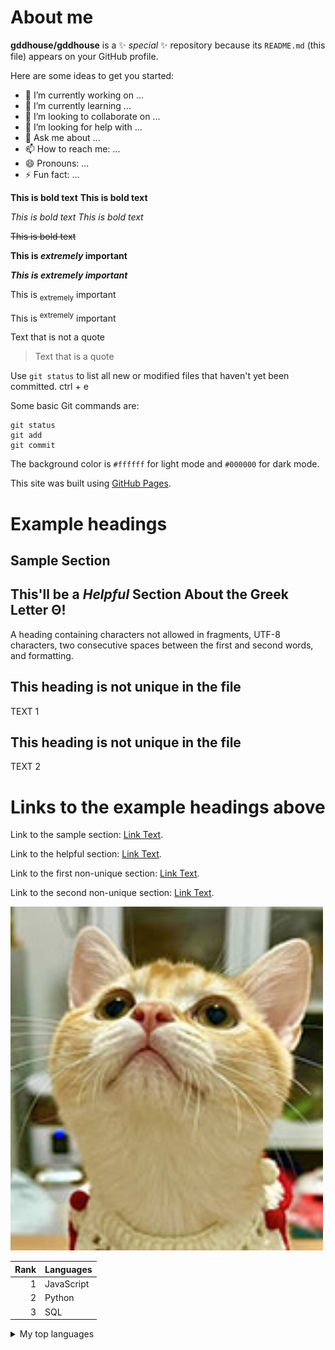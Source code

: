 # About me

**gddhouse/gddhouse** is a ✨ _special_ ✨ repository because its `README.md` (this file) appears on your GitHub profile.

Here are some ideas to get you started:

- 🔭 I’m currently working on ...
- 🌱 I’m currently learning ...
- 👯 I’m looking to collaborate on ...
- 🤔 I’m looking for help with ...
- 💬 Ask me about ...
- 📫 How to reach me: ...
- 😄 Pronouns: ...
- ⚡ Fun fact: ...


**This is bold text**
__This is bold text__

*This is bold text*
_This is bold text_

~~This is bold text~~

**This is *extremely* important**

***This is extremely important***

This is <sub>extremely</sub> important

This is <sup>extremely</sup> important


Text that is not a quote

> Text that is a quote

Use `git status` to list all new or modified files that haven't yet been committed. ctrl + e

Some basic Git commands are:
```
git status
git add
git commit
```

The background color is `#ffffff` for light mode and `#000000` for dark mode.

This site was built using [GitHub Pages](https://pages.github.com/).

# Example headings 

## Sample Section

## This'll  be a _Helpful_ Section About the Greek Letter Θ!
A heading containing characters not allowed in fragments, UTF-8 characters, two consecutive spaces between the first and second words, and formatting.

## This heading is not unique in the file

TEXT 1

## This heading is not unique in the file

TEXT 2

# Links to the example headings above

Link to the sample section: [Link Text](#sample-section).

Link to the helpful section: [Link Text](#thisll--be-a-helpful-section-about-the-greek-letter-Θ).

Link to the first non-unique section: [Link Text](#this-heading-is-not-unique-in-the-file).

Link to the second non-unique section: [Link Text](#this-heading-is-not-unique-in-the-file-1).


<picture>
 <source media="(prefers-color-scheme: dark)" srcset="https://github.com/gddhouse/Hello-world/blob/main/Honey_head.jpg">
 <source media="(prefers-color-scheme: light)" srcset="https://github.com/gddhouse/Hello-world/blob/main/Honey_head.jpg">
 <img alt="YOUR-ALT-TEXT" src="https://github.com/gddhouse/Hello-world/blob/main/Honey_head.jpg" width="500" height="550">
</picture>


| Rank | Languages |
|-----:|-----------|
|     1| JavaScript|
|     2| Python    |
|     3| SQL       |


<details>
<summary>My top languages</summary>

| Rank | Languages |
|-----:|-----------|
|     1| JavaScript|
|     2| Python    |
|     3| SQL       |

</details>


<!-- COMMENT -->



